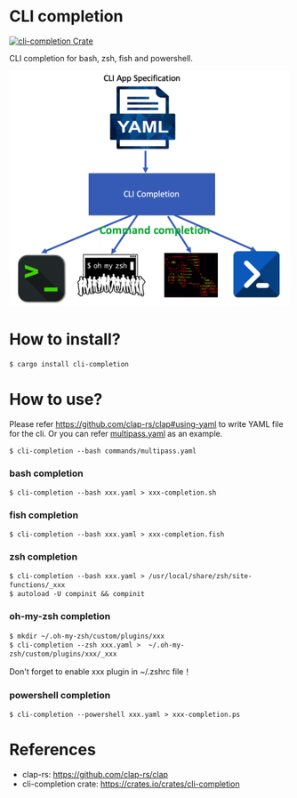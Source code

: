 CLI completion
==============
[![cli-completion Crate](https://img.shields.io/crates/v/cli-completion)](https://crates.io/crates/cli-completion)

CLI completion for bash, zsh, fish and powershell.

![CLI Completion](https://github.com/linux-china/cli-completion/blob/master/structure.png?raw=true)

# How to install?

```
$ cargo install cli-completion
```

# How to use?

Please refer https://github.com/clap-rs/clap#using-yaml to write YAML file for the cli.
Or you can refer [multipass.yaml](https://github.com/linux-china/cli-completion/blob/master/commands/multipass.yaml) as an example.

```
$ cli-completion --bash commands/multipass.yaml
```

### bash completion

```
$ cli-completion --bash xxx.yaml > xxx-completion.sh
```

### fish completion

```
$ cli-completion --bash xxx.yaml > xxx-completion.fish
```

### zsh completion

```
$ cli-completion --bash xxx.yaml > /usr/local/share/zsh/site-functions/_xxx
$ autoload -U compinit && compinit
```

### oh-my-zsh completion

```
$ mkdir ~/.oh-my-zsh/custom/plugins/xxx 
$ cli-completion --zsh xxx.yaml >  ~/.oh-my-zsh/custom/plugins/xxx/_xxx 
```

Don't forget to enable xxx plugin in ~/.zshrc file！

### powershell completion

```
$ cli-completion --powershell xxx.yaml > xxx-completion.ps
```

# References

* clap-rs: https://github.com/clap-rs/clap
* cli-completion crate: https://crates.io/crates/cli-completion
